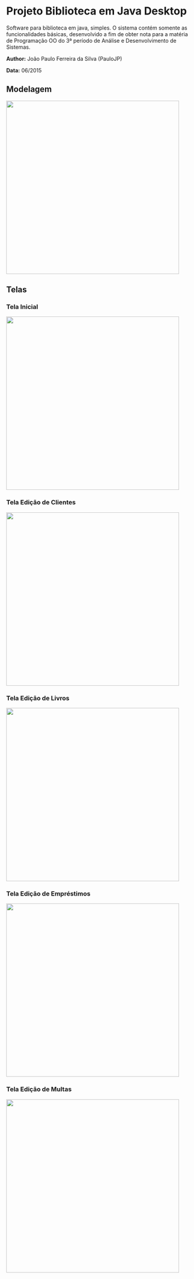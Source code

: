 # Projeto Biblioteca em Java Desktop

Software para biblioteca em java, simples. O sistema contém somente as funcionalidades básicas, desenvolvido a fim de obter nota para a matéria de Programação OO do 3ª período de Análise e Desenvolvimento de Sistemas.

**Author:** João Paulo Ferreira da Silva (PauloJP)

**Data:** 06/2015

## Modelagem
<img src="https://raw.githubusercontent.com/paulojp-dev/projeto-biblioteca-java/master/imagens/modelagem.png" width="460" />

## Telas
### Tela Inicial
<img src="https://raw.githubusercontent.com/paulojp-dev/projeto-biblioteca-java/master/imagens/tela-inicial.png" width="460" />

### Tela Edição de Clientes
<img src="https://raw.githubusercontent.com/paulojp-dev/projeto-biblioteca-java/master/imagens/tela-clientes.png" width="460" />

### Tela Edição de Livros
<img src="https://raw.githubusercontent.com/paulojp-dev/projeto-biblioteca-java/master/imagens/tela-livros.png" width="460" />

### Tela Edição de Empréstimos
<img src="https://raw.githubusercontent.com/paulojp-dev/projeto-biblioteca-java/master/imagens/tela-emprestimos.png" width="460" />

### Tela Edição de Multas
<img src="https://raw.githubusercontent.com/paulojp-dev/projeto-biblioteca-java/master/imagens/tela-multas.png" width="460" />
